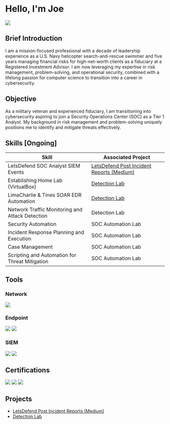 # Hello, I'm Joe
<a href="https://www.linkedin.com/in/jmb20"><img src="https://img.shields.io/badge/-LinkedIn-0072b1?&style=for-the-badge&logo=linkedin&logoColor=white" /></a>

## Brief Introduction

I am a mission-focused professional with a decade of leadership experience as a U.S. Navy helicopter search-and-rescue swimmer and five years managing financial risks for high-net-worth clients as a fiduciary at a Registered Investment Advisor. I am now leveraging my expertise in risk management, problem-solving, and operational security, combined with a lifelong passion for computer science to transition into a career in cybersecurity.

## Objective

As a military veteran and experienced fiduciary, I am transitioning into cybersecurity aspiring to join a Security Operations Center (SOC) as a Tier 1 Analyst. My background in risk management and problem-solving uniquely positions me to identify and mitigate threats effectively.

## Skills [Ongoing]

| Skill                                         | Associated Project         |
|-----------------------------------------------|----------------------------|
| LetsDefend SOC Analyst SIEM Events  | <a href="https://medium.com/@jbruno_">LetsDefend Post Incident Reports (Medium)</a>|
| Establishing Home Lab (VirtualBox)          | <a href="https://github.com/joseph-bruno/Detection-Lab/tree/main">Detection Lab</a>|
| LimaCharlie & Tines SOAR EDR Automation     | <a href="https://github.com/joseph-bruno/SOAR-EDR-Project/tree/main">Detection Lab</a>|
| Network Traffic Monitoring and Attack Detection | <a hhref="https://google.com">Detection Lab</a>|
| Security Automation                             | SOC Automation Lab|
| Incident Response Planning and Execution      | SOC Automation Lab|
| Case Management                               | SOC Automation Lab|
| Scripting and Automation for Threat Mitigation | SOC Automation Lab|

## Tools

### Network
<div>
    <img src="https://img.shields.io/badge/-Wireshark-1679A7?&style=for-the-badge&logo=Wireshark&logoColor=white" />
</div>

### Endpoint
<div>
    <img src="https://img.shields.io/badge/-Microsoft_Defender_for_Endpoint-00A4EF?&style=for-the-badge&logo=Microsoft&logoColor=white" />
    <img src="https://img.shields.io/badge/-LimaCharlie-00A4EF?&style=for-the-badge&logo=LimaCharlie&logoColor=white" />

</div>

### SIEM
<div>
    <img src="https://img.shields.io/badge/-Microsoft_Sentinel-0078D4?&style=for-the-badge&logo=Microsoft&logoColor=white" />
    <img src="https://img.shields.io/badge/-Splunk-000000?&style=for-the-badge&logo=Splunk&logoColor=white" />
</div>

## Certifications
<div>
<img src="https://img.shields.io/badge/-Security%2B-FF0000?&style=for-the-badge&logo=CompTIA&logoColor=white" />
<img src="https://img.shields.io/badge/-Google_Cybersecurity_Professional-000080?&style=for-the-badge&logoColor=white" />
<img src="https://img.shields.io/badge/-FINRA_Series_65-FF0000?&style=for-the-badge&logo=FINRA&logoColor=white" />

</div>

## Projects
- <a href="https://medium.com/@jbruno_">LetsDefend Post Incident Reports (Medium)</a>
- <a href="https://github.com/joseph-bruno/SOAR-EDR-Project/tree/main">Detection Lab</a>


